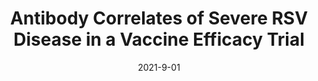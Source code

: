 ---
title: "Antibody Correlates of Severe RSV Disease in a Vaccine Efficacy Trial"
collection: publications
date: 2021-9-01
citation: 'Youyi Fong, Ying Huang, Bhavesh Borate, Lars Wim Paul van der Laan, Wenbo Zhang, Lindsay N., Iksung Cho, Greg Glenn,Louis Fries, Raphael Gottardo, Peter B. Gilbert. 2021. &quot; Under review in <i>Clinical Infectious Diseases</i>'
---